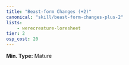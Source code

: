 ```yaml
---
title: "Beast-form Changes (+2)"
canonical: "skill/beast-form-changes-plus-2"
lists:
    - werecreature-loresheet
tier: 2
osp_cost: 20
---
```

**Min. Type:** Mature